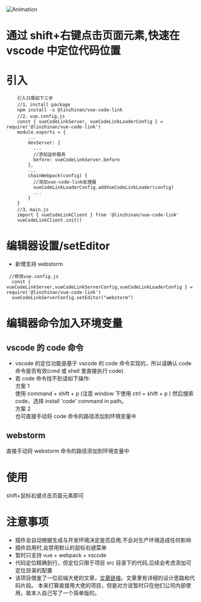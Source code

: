 ![Animation](https://user-images.githubusercontent.com/62974111/174468768-dcacbfaa-3565-4608-bbb3-9a1b81da4ff0.gif)

# 通过 shift+右键点击页面元素,快速在 vscode 中定位代码位置

# 引入

```
    引入只需如下三步
    //1、install package
    npm install -s @linzhinan/vue-code-link
    //2、vue.config.js
    const { vueCodeLinkServer, vueCodeLinkLoaderConfig } = require('@linzhinan/vue-code-link')
    module.exports = {
        ...
        devServer: {
          ...
          //添加监听服务
          before: vueCodeLinkServer.before
        },
        ...
        chainWebpack(config) {
          //添加vue-code-link处理器
          vueCodeLinkLoaderConfig.addVueCodeLinkLoader(config)
          ...
        }
    }
    //3、main.js
    import { vueCodeLinkClient } from '@linzhinan/vue-code-link'
    vueCodeLinkClient.init()
```

# 编辑器设置/setEditor

- 新增支持 webstorm

```
 //修改vue.config.js
  const { vueCodeLinkServer,vueCodeLinkServerConfig,vueCodeLinkLoaderConfig } = require('@linzhinan/vue-code-link')
  vueCodeLinkServerConfig.setEditor("webstorm")
```

# 编辑器命令加入环境变量

## vscode 的 code 命令

- vscode 的定位功能是基于 vscode 的 code 命令实现的，所以请确认 code 命令是否有效(cmd 或 shell 里直接执行 code)
- 若 code 命令找不到请如下操作: \
   方案 1 \
  使用 command + shift + p (注意 window 下使用 ctrl + shift + p ) 然后搜索 code，选择 install 'code' command in path。 \
   方案 2 \
  也可直接手动将 code 命令的路径添加到环境变量中

## webstorm

直接手动将 webstorm 命令的路径添加到环境变量中

# 使用

shift+鼠标右键点击页面元素即可

# 注意事项

- 插件会自动根据生成与开发环境决定是否启用,不会对生产环境造成任何影响
- 插件启用时,会禁用默认的鼠标右键菜单
- 暂时只支持 vue + webpack + vscode
- 代码定位精确到行，但定位只限于项目 src 目录下的代码,后续会考虑添加可定位目录的配置
- 该项目借鉴了一位前端大佬的文章，[文章链接](https://mp.weixin.qq.com/s/AZQTK_lk8BxxWZCDU5P_Yg)。文章里有详细的设计思路和代码片段。
  本来打算直接用大佬的项目，但是对方说暂时只在他们公司内部使用，故本人自己写了一个简单版的。
